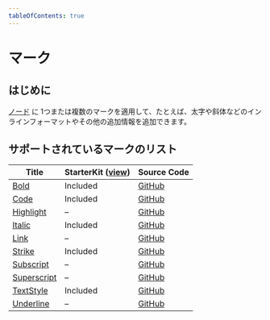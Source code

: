 ```yaml
---
tableOfContents: true
---
```


# マーク

## はじめに

<!-- One or multiple marks can be applied to [nodes](/api/nodes), for example to add inline formatting like bold and italic, or other additional information. -->

[ノード](/api/nodes) に 1つまたは複数のマークを適用して、たとえば、太字や斜体などのインラインフォーマットやその他の追加情報を追加できます。

## サポートされているマークのリスト

| Title                                 | StarterKit ([view](/api/extensions/starter-kit)) | Source Code                                                                              |
| ------------------------------------- | ------------------------------------------------ | ---------------------------------------------------------------------------------------- |
| [Bold](/api/marks/bold)               | Included                                         | [GitHub](https://github.com/ueberdosis/tiptap/blob/main/packages/extension-bold/)        |
| [Code](/api/marks/code)               | Included                                         | [GitHub](https://github.com/ueberdosis/tiptap/blob/main/packages/extension-code/)        |
| [Highlight](/api/marks/highlight)     | –                                                | [GitHub](https://github.com/ueberdosis/tiptap/blob/main/packages/extension-highlight/)   |
| [Italic](/api/marks/italic)           | Included                                         | [GitHub](https://github.com/ueberdosis/tiptap/blob/main/packages/extension-italic/)      |
| [Link](/api/marks/link)               | –                                                | [GitHub](https://github.com/ueberdosis/tiptap/blob/main/packages/extension-link/)        |
| [Strike](/api/marks/strike)           | Included                                         | [GitHub](https://github.com/ueberdosis/tiptap/blob/main/packages/extension-strike/)      |
| [Subscript](/api/marks/subscript)     | –                                                | [GitHub](https://github.com/ueberdosis/tiptap/blob/main/packages/extension-subscript/)   |
| [Superscript](/api/marks/superscript) | –                                                | [GitHub](https://github.com/ueberdosis/tiptap/blob/main/packages/extension-superscript/) |
| [TextStyle](/api/marks/text-style)    | Included                                         | [GitHub](https://github.com/ueberdosis/tiptap/blob/main/packages/extension-text-style/)  |
| [Underline](/api/marks/underline)     | –                                                | [GitHub](https://github.com/ueberdosis/tiptap/blob/main/packages/extension-underline/)   |
